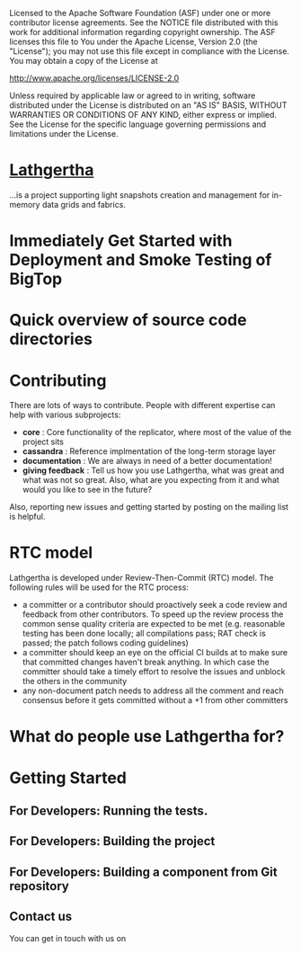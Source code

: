 Licensed to the Apache Software Foundation (ASF) under one or more
contributor license agreements. See the NOTICE file distributed with
this work for additional information regarding copyright ownership.
The ASF licenses this file to You under the Apache License, Version 2.0
(the "License"); you may not use this file except in compliance with
the License. You may obtain a copy of the License at

http://www.apache.org/licenses/LICENSE-2.0

Unless required by applicable law or agreed to in writing, software
distributed under the License is distributed on an "AS IS" BASIS,
WITHOUT WARRANTIES OR CONDITIONS OF ANY KIND, either express or implied.
See the License for the specific language governing permissions and
limitations under the License.


[Lathgertha](http://www,github.com/epam/Lathgertha)
==========================================

...is a project supporting light snapshots creation and management for in-memory data grids and fabrics.
 
Immediately Get Started with Deployment and Smoke Testing of BigTop
===================================================================


Quick overview of source code directories
=========================================


Contributing 
============

There are lots of ways to contribute.  People with different expertise can help with various subprojects:
    
* __core__ :    Core functionality of the replicator, where most of the value of the project sits
* __cassandra__ : Reference implmentation of the long-term storage layer
* __documentation__ : We are always in need of a better documentation!
* __giving feedback__ : Tell us how you use Lathgertha, what was great and what was not so great.
                        Also, what are you expecting from it and what would you like to see in the future?
 
Also, reporting new issues and getting started by posting on the mailing list is helpful.

RTC model
=========

Lathgertha is developed under Review-Then-Commit (RTC) model. The following rules
will be used for the RTC process:
  * a committer or a contributor should proactively seek a code review and
    feedback from other contributors. To speed up the review process the common
    sense quality criteria are expected to be met (e.g. reasonable testing has
    been done locally; all compilations pass; RAT check is passed; the patch
    follows coding guidelines)
  * a committer should keep an eye on the official CI builds at
    <TBD> to make sure that committed changes haven't break anything. In
    which case the committer should take a timely effort to resolve the
    issues and unblock the others in the community
  * any non-document patch needs to address all the comment and reach consensus
    before it gets committed without a +1 from other committers

What do people use Lathgertha for?
==================================


Getting Started
===============


For Developers: Running the tests.
----------------------------------


For Developers: Building the project
------------------------------------
 

For Developers: Building a component from Git repository
--------------------------------------------------------


Contact us
----------

You can get in touch with us on <TBD>

